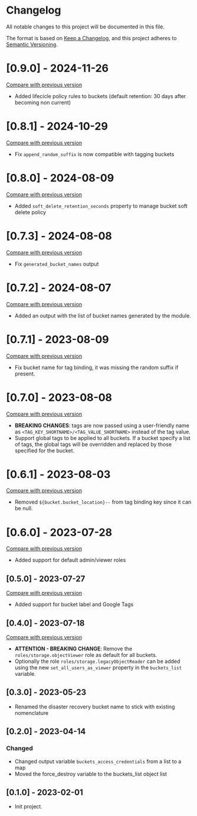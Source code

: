 # Changelog

All notable changes to this project will be documented in this file.

The format is based on [Keep a Changelog](https://keepachangelog.com/en/1.0.0/),
and this project adheres
to [Semantic Versioning](https://semver.org/spec/v2.0.0.html).

# [0.9.0] - 2024-11-26

[Compare with previous version](https://github.com/sparkfabrik/terraform-google-gcp-application-bucket-creation-helper/compare/0.8.1...0.9.0)

- Added lifecicle policy rules to buckets (default retention: 30 days after becoming non current)

# [0.8.1] - 2024-10-29

[Compare with previous version](https://github.com/sparkfabrik/terraform-google-gcp-application-bucket-creation-helper/compare/0.8.0...0.8.1)

- Fix `append_random_suffix` is now compatible with tagging buckets

# [0.8.0] - 2024-08-09

[Compare with previous version](https://github.com/sparkfabrik/terraform-google-gcp-application-bucket-creation-helper/compare/0.7.3...0.8.0)

- Added `soft_delete_retention_seconds` property to manage bucket soft delete policy

# [0.7.3] - 2024-08-08

[Compare with previous version](https://github.com/sparkfabrik/terraform-google-gcp-application-bucket-creation-helper/compare/0.7.2...0.7.3)

- Fix `generated_bucket_names` output

# [0.7.2] - 2024-08-07

[Compare with previous version](https://github.com/sparkfabrik/terraform-google-gcp-application-bucket-creation-helper/compare/0.7.1...0.7.2)

- Added an output with the list of bucket names generated by the module.

# [0.7.1] - 2023-08-09

[Compare with previous version](https://github.com/sparkfabrik/terraform-google-gcp-application-bucket-creation-helper/compare/0.7.0...0.7.1)

- Fix bucket name for tag binding, it was missing the random suffix if present.

# [0.7.0] - 2023-08-08

[Compare with previous version](https://github.com/sparkfabrik/terraform-google-gcp-application-bucket-creation-helper/compare/0.6.1...0.7.0)

- **BREAKING CHANGES**: tags are now passed using a user-friendly name as 
  `<TAG_KEY_SHORTNAME>/<TAG_VALUE_SHORTNAME>` instead of the tag value.
- Support global tags to be applied to all buckets. If a bucket specify a list
  of tags, the global tags will be overridden and replaced by those specified for
  the bucket.

# [0.6.1] - 2023-08-03

[Compare with previous version](https://github.com/sparkfabrik/terraform-google-gcp-application-bucket-creation-helper/compare/0.6.0...0.6.1)

- Removed `${bucket.bucket_location}--` from tag binding key since it can be
  null.

# [0.6.0] - 2023-07-28

[Compare with previous version](https://github.com/sparkfabrik/terraform-google-gcp-application-bucket-creation-helper/compare/0.5.0...0.6.0)

- Added support for default admin/viewer roles

## [0.5.0] - 2023-07-27

[Compare with previous version](https://github.com/sparkfabrik/terraform-google-gcp-application-bucket-creation-helper/compare/0.4.0...0.5.0)

- Added support for bucket label and Google Tags

## [0.4.0] - 2023-07-18

[Compare with previous version](https://github.com/sparkfabrik/terraform-google-gcp-application-bucket-creation-helper/compare/0.3.0...0.4.0)

- **ATTENTION - BREAKING CHANGE**: Remove the `roles/storage.objectViewer` role
  as default for all buckets.
- Optionally the role `roles/storage.legacyObjectReader` can be added using the
  new `set_all_users_as_viewer` property in the `buckets_list` variable.

## [0.3.0] - 2023-05-23

- Renamed the disaster recovery bucket name to stick with existing nomenclature

## [0.2.0] - 2023-04-14

### Changed

- Changed output variable `buckets_access_credentials` from a list to a map
- Moved the force_destroy variable to the buckets_list object list

## [0.1.0] - 2023-02-01

- Init project.
